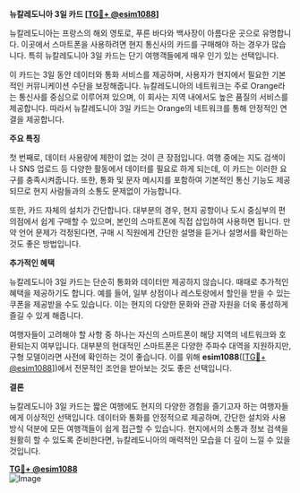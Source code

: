 **뉴칼레도니아 3일 카드 [[TG💪+ @esim1088](https://t.me/s/esim1088)]**

뉴칼레도니아는 프랑스의 해외 영토로, 푸른 바다와 백사장이 아름다운 곳으로 유명합니다. 이곳에서 스마트폰을 사용하려면 현지 통신사의 카드를 구매해야 하는 경우가 많습니다. 특히 뉴칼레도니아 3일 카드는 단기 여행객들에게 매우 인기 있는 선택입니다.

이 카드는 3일 동안 데이터와 통화 서비스를 제공하며, 사용자가 현지에서 필요한 기본적인 커뮤니케이션 수단을 보장해줍니다. 뉴칼레도니아의 네트워크는 주로 Orange라는 통신사를 중심으로 이루어져 있으며, 이 회사는 지역 내에서도 높은 품질의 서비스를 제공합니다. 따라서 뉴칼레도니아 3일 카드는 Orange의 네트워크를 통해 안정적인 연결을 제공합니다.

**주요 특징**

첫 번째로, 데이터 사용량에 제한이 없는 것이 큰 장점입니다. 여행 중에는 지도 검색이나 SNS 업로드 등 다양한 활동에서 데이터를 필요로 하게 되는데, 이 카드는 이러한 요구를 충족시켜줍니다. 또한, 통화 및 문자 메시지를 포함하여 기본적인 통신 기능도 제공되므로 현지 사람들과의 소통도 문제없이 가능합니다.

또한, 카드 자체의 설치가 간단합니다. 대부분의 경우, 현지 공항이나 도시 중심부의 편의점에서 쉽게 구매할 수 있으며, 본인의 스마트폰에 직접 삽입하여 사용하면 됩니다. 만약 언어 문제가 걱정된다면, 구매 시 직원에게 간단한 설명을 듣거나 설명서를 확인하는 것도 좋은 방법입니다.

**추가적인 혜택**

뉴칼레도니아 3일 카드는 단순히 통화와 데이터만 제공하지 않습니다. 때때로 추가적인 혜택을 제공하기도 합니다. 예를 들어, 일부 상점이나 레스토랑에서 할인을 받을 수 있는 쿠폰을 제공받을 수도 있습니다. 이는 현지의 다양한 문화와 관광 자원을 더욱 풍성하게 즐길 수 있게 해줍니다.

여행자들이 고려해야 할 사항 중 하나는 자신의 스마트폰이 해당 지역의 네트워크와 호환되는지 여부입니다. 대부분의 현대적인 스마트폰은 다양한 주파수 대역을 지원하지만, 구형 모델이라면 사전에 확인하는 것이 좋습니다. 이를 위해 **esim1088**([[TG💪+ @esim1088](https://t.me/s/esim1088)])에서 전문적인 조언을 받아보는 것도 좋은 선택입니다.

**결론**

뉴칼레도니아 3일 카드는 짧은 여행에도 현지의 다양한 경험을 즐기고자 하는 여행자들에게 이상적인 선택입니다. 데이터와 통화를 안정적으로 제공하며, 간단한 설치와 사용 방식 덕분에 모든 여행객들이 쉽게 접근할 수 있습니다. 현지에서의 소통과 정보 검색을 원활히 할 수 있도록 준비한다면, 뉴칼레도니아의 매력적인 모습을 더 깊이 느낄 수 있을 것입니다.

**[TG💪+ @esim1088](https://t.me/s/esim1088)**  
![Image](https://i.postimg.cc/Y0z9fWf4/image.png)